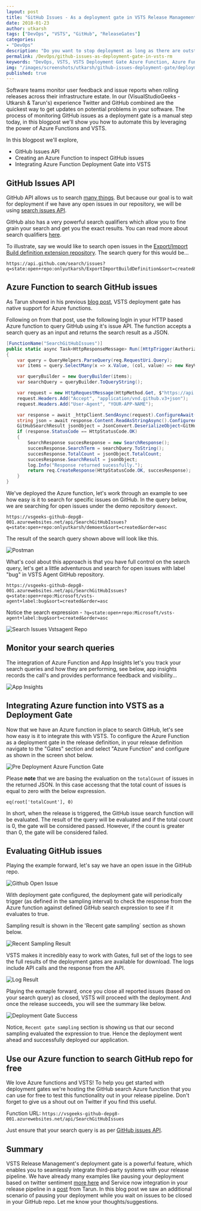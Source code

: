 ```yaml
---
layout: post
title: "GitHub Issues - As a deployment gate in VSTS Release Management"
date: 2018-01-23
author: utkarsh
tags: ["DevOps", "VSTS", "GitHub", "ReleaseGates"]
categories:
- "DevOps"
description: "Do you want to stop deployment as long as there are outstanding issues in your GitHub repository? In this blog post we will see how we can leverage powerful VSTS deployment gate functionality to validate all the necessary prerequisites for your next big deployment."
permalink: /DevOps/github-issues-as-deployment-gate-in-vsts-rm
keywords: "DevOps, VSTS, VSTS Deployment Gate Azure Function, Azure Function, Azure Function, GitHub, GitHub Issues, Deployment Gate, Release Management, Visual Studio"
img: "/images/screenshots/utkarsh/github-issues-deployment-gate/deployment-gate-success.png"
published: true
---
```


Software teams monitor user feedback and issue reports when rolling releases across their infrastructure estate. In our (VisualStudioGeeks - Utkarsh & Tarun's) experience Twitter and GitHub combined are the quickest way to get updates on potential problems in your software. The process of monitoring GitHub issues as a deployment gate is a manual step today, in this blogpost we'll show you how to automate this by leveraging the power of Azure Functions and VSTS. 
<!--more-->

In this blogpost we'll explore, 
+ GitHub Issues API
+ Creating an Azure Function to inspect GitHub issues
+ Integrating Azure Function Deployment Gate into VSTS

## GitHub Issues API  ##

GitHub API allows us to search [many things](https://developer.github.com/v3/search/). But because our goal is to wait for deployment if we have any open issues in our repository, we will be using [search issues API](https://developer.github.com/v3/search/#search-issues).

GitHub also has a very powerful search qualifiers which allow you to fine grain your search and get you the exact results. You can read more about search qualifiers [here](https://help.github.com/articles/searching-issues-and-pull-requests/).

To illustrate, say we would like to search open issues in the [Export/Import Build definition extension repository](https://github.com/onlyutkarsh/ExportImportBuildDefinition). The search query for this would be...

```
https://api.github.com/search/issues?q=state:open+repo:onlyutkarsh/ExportImportBuildDefinition&sort=created&order=asc
```

## Azure Function to search GitHub issues ##

As Tarun showed in his previous [blog post](https://www.visualstudiogeeks.com/DevOps/IntegratingServiceNowWithVstsReleaseManagementUsingDeploymentGate), VSTS deployment gate has native support for Azure functions. 

Following on from that post, use the following login in your HTTP based Azure function to query GitHub using it's issue API. The function accepts a search query as an input and returns the search result as a JSON.

```csharp
[FunctionName("SearchGitHubIssues")]
public static async Task<HttpResponseMessage> Run([HttpTrigger(AuthorizationLevel.Anonymous, "get", "post", Route = null)]HttpRequestMessage req, TraceWriter log)
{
    var query = QueryHelpers.ParseQuery(req.RequestUri.Query);
    var items = query.SelectMany(x => x.Value, (col, value) => new KeyValuePair<string, string>(col.Key, value)).ToList();

    var queryBuilder = new QueryBuilder(items);
    var searchQuery = queryBuilder.ToQueryString();

    var request = new HttpRequestMessage(HttpMethod.Get, $"https://api.github.com/search/issues{searchQuery}");
    request.Headers.Add("Accept", "application/vnd.github.v3+json");
    request.Headers.Add("User-Agent", "YOUR-APP-NAME");

    var response = await _httpClient.SendAsync(request).ConfigureAwait(false);
    string json = await response.Content.ReadAsStringAsync().ConfigureAwait(false);
    GitHubSearchResult jsonObject = JsonConvert.DeserializeObject<GitHubSearchResult>(json);
    if (response.StatusCode == HttpStatusCode.OK)
    {
        SearchResponse succesResponse = new SearchResponse();
        succesResponse.SearchTerm = searchQuery.ToString();
        succesResponse.TotalCount = jsonObject.TotalCount;
        succesResponse.SearchResult = jsonObject;
        log.Info("Response returned sucessfully.");
        return req.CreateResponse(HttpStatusCode.OK, succesResponse);
    }
}
```

We've deployed the Azure function, let's work through an example to see how easy is it to search for specific issues on GitHub. In the query below, we are searching for open issues under the demo repository `demoext`. 

```
https://vsgeeks-github-depg8-001.azurewebsites.net/api/SearchGitHubIssues?q=state:open+repo:onlyutkarsh/demoext&sort=created&order=asc
```

The result of the search query shown above will look like this.

![Postman](../images/screenshots/utkarsh/github-issues-deployment-gate/postman.png)

What's cool about this approach is that you have full control on the search query, let's get a little adventurous and search for open issues with label "bug" in VSTS Agent GitHub repository.

```
https://vsgeeks-github-depg8-001.azurewebsites.net/api/SearchGitHubIssues?q=state:open+repo:Microsoft/vsts-agent+label:bug&sort=created&order=asc
```

Notice the search expression - `?q=state:open+repo:Microsoft/vsts-agent+label:bug&sort=created&order=asc`

![Search Issues Vstsagent Repo](../images/screenshots/utkarsh/github-issues-deployment-gate/search-issues-vstsagent-repo.png)

## Monitor your search queries ##

The integration of Azure Function and App Insights let's you track your search queries and how they are performing, see below, app insights records the call's and provides performance feedback and visibility...

![App Insights](../images/screenshots/utkarsh/github-issues-deployment-gate/app-insights.png)

## Integrating Azure function into VSTS as a Deployment Gate ##

Now that we have an Azure function in place to search GitHub, let's see how easy is it to integrate this with VSTS. To configure the Azure Function as a deployment gate in the release definition, in your release definition navigate to the "Gates" section and select "Azure Function" and configure as shown in the screen shot below.

![Pre Deployment Azure Function Gate](../images/screenshots/utkarsh/github-issues-deployment-gate/pre-deployment-azure-function-gate.png)

Please **note** that we are basing the evaluation on the `totalCount` of issues in the returned JSON. In this case accessng that the total count of issues is equal to zero with the below expression.

```
eq(root['totalCount'], 0)
```

In short, when the release is triggered, the GitHub issue search function will be evaluated. The result of the query will be evaluated and if the total count is 0, the gate will be considered passed. However, if the count is greater than 0, the gate will be considered failed. 

## Evaluating GitHub issues ##

Playing the example forward, let's say we have an open issue in the GitHub repo.

![Github Open Issue](../images/screenshots/utkarsh/github-issues-deployment-gate/github-open-issue.png)

With deployment gate configured, the deployment gate will periodically trigger (as defined in the sampling interval) to check the response from the Azure function against defined GitHub search expression to see if it evaluates to true. 

Sampling result is shown in the 'Recent gate sampling` section as shown below.

![Recent Sampling Result](../images/screenshots/utkarsh/github-issues-deployment-gate/recent-sampling-result.png)

 VSTS makes it incredibly easy to work with Gates, full set of the logs to see the full results of the deployment gates are available for download. The logs include API calls and the response from the API.

![Log Result](../images/screenshots/utkarsh/github-issues-deployment-gate/log-result.png)

Playing the exmaple forward, once you close all reported issues (based on your search query) as closed, VSTS will proceed with the deployment. And once the release succeeds, you will see the summary like below.

![Deployment Gate Success](../images/screenshots/utkarsh/github-issues-deployment-gate/deployment-gate-success.png)

Notice, `Recent gate sampling` section is showing us that our second sampling evaluated the expression to true. Hence the deployment went ahead and successfully deployed our application.

## Use our Azure function to search GitHub repo for free ##

We love Azure functions and VSTS! To help you get started with deployment gates we're hosting the GitHub search Azure function that you can use for free to test this functionality out in your release pipeline. Don't forget to give us a shout out on Twitter if you find this useful.

Function URL: `https://vsgeeks-github-depg8-001.azurewebsites.net/api/SearchGitHubIssues`

Just ensure that your search query is as per [GitHub issues API](https://developer.github.com/v3/search/#search-issues).

## Summary ##

VSTS Release Management's deployment gate is a powerful feature, which enables you to seamlessly integrate third-party systems with your release pipeline. We have already many examples like pausing your deployment based on twitter sentiment [more here](https://blogs.msdn.microsoft.com/bharry/2017/12/15/twitter-sentiment-as-a-release-gate/) and Service now integration in your release pipeline in a [post](https://www.visualstudiogeeks.com/DevOps/IntegratingServiceNowWithVstsReleaseManagementUsingDeploymentGate) from Tarun. In this blog post we saw an additional scenario of pausing your deployment while you wait on issues to be closed in your GitHub repo. Let me know your thoughts/suggestions.

